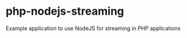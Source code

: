 php-nodejs-streaming
====================

Example application to use NodeJS for streaming in PHP applications
